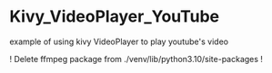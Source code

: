 # Kivy_VideoPlayer_YouTube
example of using kivy VideoPlayer to play youtube's video

! Delete ffmpeg package from ./venv/lib/python3.10/site-packages !
